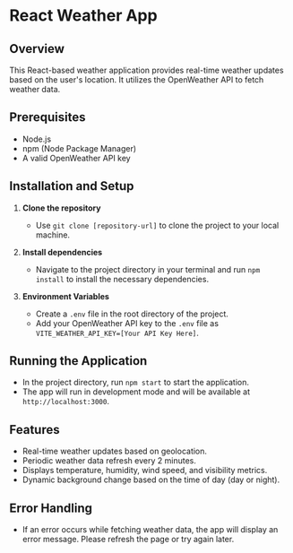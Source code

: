 # React Weather App

## Overview
This React-based weather application provides real-time weather updates based on the user's location. It utilizes the OpenWeather API to fetch weather data.

## Prerequisites
- Node.js
- npm (Node Package Manager)
- A valid OpenWeather API key

## Installation and Setup
1. **Clone the repository**
   - Use `git clone [repository-url]` to clone the project to your local machine.

2. **Install dependencies**
   - Navigate to the project directory in your terminal and run `npm install` to install the necessary dependencies.

3. **Environment Variables**
   - Create a `.env` file in the root directory of the project.
   - Add your OpenWeather API key to the `.env` file as `VITE_WEATHER_API_KEY=[Your API Key Here]`.

## Running the Application
- In the project directory, run `npm start` to start the application.
- The app will run in development mode and will be available at `http://localhost:3000`.

## Features
- Real-time weather updates based on geolocation.
- Periodic weather data refresh every 2 minutes.
- Displays temperature, humidity, wind speed, and visibility metrics.
- Dynamic background change based on the time of day (day or night).

## Error Handling
- If an error occurs while fetching weather data, the app will display an error message. Please refresh the page or try again later.

